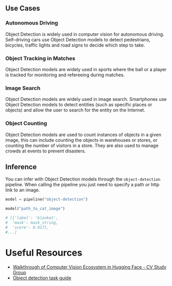 ## Use Cases

### Autonomous Driving

Object Detection is widely used in computer vision for autonomous driving. Self-driving cars use Object Detection models to detect pedestrians, bicycles, traffic lights and road signs to decide which step to take.

### Object Tracking in Matches

Object Detection models are widely used in sports where the ball or a player is tracked for monitoring and refereeing during matches.

### Image Search

Object Detection models are widely used in image search. Smartphones use Object Detection models to detect entities (such as specific places or objects) and allow the user to search for the entity on the Internet.

### Object Counting

Object Detection models are used to count instances of objects in a given image, this can include counting the objects in warehouses or stores, or counting the number of visitors in a store. They are also used to manage crowds at events to prevent disasters.

## Inference

You can infer with Object Detection models through the `object-detection` pipeline. When calling the pipeline you just need to specify a path or http link to an image.

```python
model = pipeline("object-detection")

model("path_to_cat_image")

# [{'label': 'blanket',
#  'mask': mask_string,
#  'score': 0.917},
#...]
```

# Useful Resources
- [Walkthrough of Computer Vision Ecosystem in Hugging Face - CV Study Group](https://www.youtube.com/watch?v=oL-xmufhZM8)
- [Object detection task guide](https://huggingface.co/docs/transformers/tasks/object_detection)
